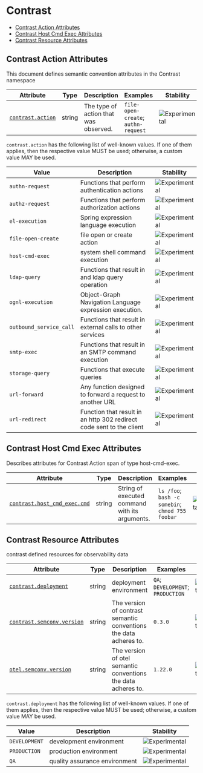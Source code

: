 <!--- Hugo front matter used to generate the website version of this page:
--->

<!-- NOTE: THIS FILE IS AUTOGENERATED. DO NOT EDIT BY HAND. -->
<!-- see templates/registry/markdown/attribute_namespace.md.j2 -->

# Contrast

- [Contrast Action Attributes](#contrast-action-attributes)
- [Contrast Host Cmd Exec Attributes](#contrast-host-cmd-exec-attributes)
- [Contrast Resource Attributes](#contrast-resource-attributes)

## Contrast Action Attributes

This document defines semantic convention attributes in the Contrast namespace

| Attribute                                                             | Type   | Description                           | Examples                            | Stability                                                        |
| --------------------------------------------------------------------- | ------ | ------------------------------------- | ----------------------------------- | ---------------------------------------------------------------- |
| <a id="contrast-action" href="#contrast-action">`contrast.action`</a> | string | The type of action that was observed. | `file-open-create`; `authn-request` | ![Experimental](https://img.shields.io/badge/-experimental-blue) |

`contrast.action` has the following list of well-known values. If one of them applies, then the respective value MUST be used; otherwise, a custom value MAY be used.

| Value                   | Description                                                          | Stability                                                        |
| ----------------------- | -------------------------------------------------------------------- | ---------------------------------------------------------------- |
| `authn-request`         | Functions that perform authentication actions                        | ![Experimental](https://img.shields.io/badge/-experimental-blue) |
| `authz-request`         | Functions that perform authorization actions                         | ![Experimental](https://img.shields.io/badge/-experimental-blue) |
| `el-execution`          | Spring expression language execution                                 | ![Experimental](https://img.shields.io/badge/-experimental-blue) |
| `file-open-create`      | file open or create action                                           | ![Experimental](https://img.shields.io/badge/-experimental-blue) |
| `host-cmd-exec`         | system shell command execution                                       | ![Experimental](https://img.shields.io/badge/-experimental-blue) |
| `ldap-query`            | Functions that result in and ldap query operation                    | ![Experimental](https://img.shields.io/badge/-experimental-blue) |
| `ognl-execution`        | Object-Graph Navigation Language expression execution.               | ![Experimental](https://img.shields.io/badge/-experimental-blue) |
| `outbound_service_call` | Functions that result in external calls to other services            | ![Experimental](https://img.shields.io/badge/-experimental-blue) |
| `smtp-exec`             | Functions that result in an SMTP command execution                   | ![Experimental](https://img.shields.io/badge/-experimental-blue) |
| `storage-query`         | Functions that execute queries                                       | ![Experimental](https://img.shields.io/badge/-experimental-blue) |
| `url-forward`           | Any function designed to forward a request to another URL            | ![Experimental](https://img.shields.io/badge/-experimental-blue) |
| `url-redirect`          | Function that result in an http 302 redirect code sent to the client | ![Experimental](https://img.shields.io/badge/-experimental-blue) |

## Contrast Host Cmd Exec Attributes

Describes attributes for Contrast Action span of type host-cmd-exec.

| Attribute                                                                                              | Type   | Description                                    | Examples                                         | Stability                                                        |
| ------------------------------------------------------------------------------------------------------ | ------ | ---------------------------------------------- | ------------------------------------------------ | ---------------------------------------------------------------- |
| <a id="contrast-host-cmd-exec-cmd" href="#contrast-host-cmd-exec-cmd">`contrast.host_cmd_exec.cmd`</a> | string | String of executed command with its arguments. | `ls /foo`; `bash -c somebin`; `chmod 755 foobar` | ![Experimental](https://img.shields.io/badge/-experimental-blue) |

## Contrast Resource Attributes

contrast defined resources for observability data

| Attribute                                                                                        | Type   | Description                                                       | Examples                          | Stability                                                        |
| ------------------------------------------------------------------------------------------------ | ------ | ----------------------------------------------------------------- | --------------------------------- | ---------------------------------------------------------------- |
| <a id="contrast-deployment" href="#contrast-deployment">`contrast.deployment`</a>                | string | deployment environment                                            | `QA`; `DEVELOPMENT`; `PRODUCTION` | ![Experimental](https://img.shields.io/badge/-experimental-blue) |
| <a id="contrast-semconv-version" href="#contrast-semconv-version">`contrast.semconv.version`</a> | string | The version of contrast semantic conventions the data adheres to. | `0.3.0`                           | ![Experimental](https://img.shields.io/badge/-experimental-blue) |
| <a id="otel-semconv-version" href="#otel-semconv-version">`otel.semconv.version`</a>             | string | The version of otel semantic conventions the data adheres to.     | `1.22.0`                          | ![Experimental](https://img.shields.io/badge/-experimental-blue) |

`contrast.deployment` has the following list of well-known values. If one of them applies, then the respective value MUST be used; otherwise, a custom value MAY be used.

| Value         | Description                   | Stability                                                        |
| ------------- | ----------------------------- | ---------------------------------------------------------------- |
| `DEVELOPMENT` | development environment       | ![Experimental](https://img.shields.io/badge/-experimental-blue) |
| `PRODUCTION`  | production environment        | ![Experimental](https://img.shields.io/badge/-experimental-blue) |
| `QA`          | quality assurance environment | ![Experimental](https://img.shields.io/badge/-experimental-blue) |
